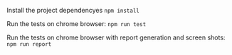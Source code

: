 Install the project dependencyes 
```npm install```

Run the tests on chrome browser:
```npm run test```

Run the tests on chrome browser with report generation and screen shots:
```npm run report```
